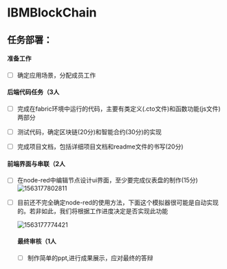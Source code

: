 # IBMBlockChain

## 任务部署：

#### 准备工作

- [ ] 确定应用场景，分配成员工作



#### 后端代码任务（3人

- [ ] 完成在fabric环境中运行的代码，主要有类定义(.cto文件)和函数功能(js文件)两部分
- [ ] 测试代码，确定区块链(20分)和智能合约(30分)的实现
- [ ] 完成项目文档，包括详细项目文档和readme文件的书写(20分)



#### 前端界面与串联（2人

- [ ] 在node-red中编辑节点设计ui界面，至少要完成仪表盘的制作(15分)![1563177802811](C:\Users\13474\AppData\Roaming\Typora\typora-user-images\1563177802811.png)

- [ ] 目前还不完全确定node-red的使用方法，下面这个模拟器很可能是自动实现的。若非如此，我们将根据工作进度决定是否实现此功能

  ![1563177774421](C:\Users\13474\AppData\Roaming\Typora\typora-user-images\1563177774421.png)

  

  #### 最终审核（1人

  - [ ] 制作简单的ppt,进行成果展示，应对最终的答辩

  




